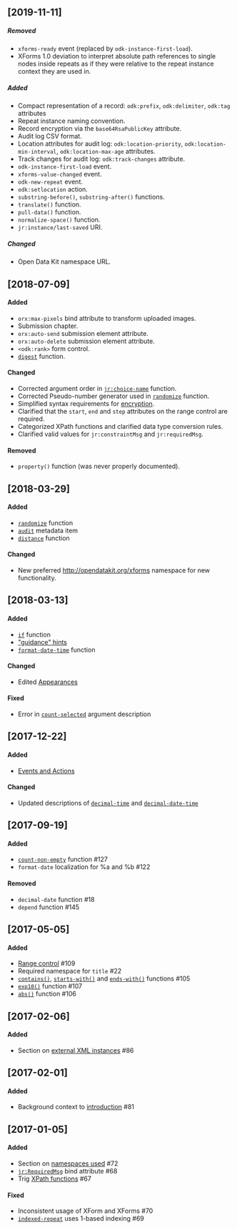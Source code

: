 
[2019-11-11]
--------------------
##### Removed
- `xforms-ready` event (replaced by `odk-instance-first-load`).
- XForms 1.0 deviation to interpret absolute path references to single nodes inside repeats as if they were relative to the repeat instance context they are used in.

##### Added
- Compact representation of a record: `odk:prefix`, `odk:delimiter`, `odk:tag` attributes
- Repeat instance naming convention.
- Record encryption via the `base64RsaPublicKey` attribute.
- Audit log CSV format.
- Location attributes for audit log: `odk:location-priority`, `odk:location-min-interval`, `odk:location-max-age` attributes.
- Track changes for audit log: `odk:track-changes` attribute.
- `odk-instance-first-load` event.
- `xforms-value-changed` event.
- `odk-new-repeat` event.
- `odk:setlocation` action.
- `substring-before()`, `substring-after()` functions.
- `translate()` function.
- `pull-data()` function.
- `normalize-space()` function.
- `jr:instance/last-saved` URI.

##### Changed
- Open Data Kit namespace URL.

[2018-07-09]
--------------------
#### Added
- `orx:max-pixels` bind attribute to transform uploaded images.
- Submission chapter.
- `orx:auto-send` submission element attribute.
- `orx:auto-delete` submission element attribute.
- `<odk:rank>` form control.
- [`digest`](https://getodk.github.io/xforms-spec/#fn:digest) function.

#### Changed
- Corrected argument order in [`jr:choice-name`](https://getodk.github.io/xforms-spec/#fn:jr:choice-name) function.
- Corrected Pseudo-number generator used in [`randomize`](https://getodk.github.io/xforms-spec/#fn:randomize) function.
- Simplified syntax requirements for [encryption](https://getodk.github.io/xforms-spec/#encryption).
- Clarified that the `start`, `end` and `step` attributes on the range control are required.
- Categorized XPath functions and clarified data type conversion rules.
- Clarified valid values for `jr:constraintMsg` and `jr:requiredMsg`.

#### Removed
- `property()` function (was never properly documented).

[2018-03-29]
--------------------
#### Added
* [`randomize`](https://getodk.github.io/xforms-spec/#fn:randomize) function
* [`audit`](https://getodk.github.io/xforms-spec/#metadata) metadata item
* [`distance`](https://getodk.github.io/xforms-spec/#fn:distance) function

#### Changed
* New preferred http://opendatakit.org/xforms namespace for new functionality.

[2018-03-13]
--------------------
#### Added
* [`if`](https://getodk.github.io/xforms-spec/#fn:if) function
* ["guidance" hints](https://getodk.github.io/xforms-spec/#languages)
* [`format-date-time`](https://getodk.github.io/xforms-spec/#fn:format-date-time) function

#### Changed
* Edited [Appearances](https://getodk.github.io/xforms-spec/#appearances)

#### Fixed
* Error in [`count-selected`](https://getodk.github.io/xforms-spec/#fn:count-selected) argument description

[2017-12-22]
--------------------
#### Added
* [Events and Actions](https://getodk.github.io/xforms-spec/#events-and-actions)

#### Changed
* Updated descriptions of [`decimal-time`](https://getodk.github.io/xforms-spec/#fn:decimal-time) and [`decimal-date-time`](https://getodk.github.io/xforms-spec/#fn:decimal-date-time)

[2017-09-19]
--------------------
#### Added
* [`count-non-empty`](https://getodk.github.io/xforms-spec/#fn:count-non-empty) function #127
* `format-date` localization for %a and %b #122

#### Removed
* `decimal-date` function #18
* `depend` function #145

[2017-05-05]
--------------------
#### Added
* [Range control](https://getodk.github.io/xforms-spec/#body-elements) #109
* Required namespace for `title` #22
* [`contains()`](https://getodk.github.io/xforms-spec/#fn:contains), [`starts-with()`](https://getodk.github.io/xforms-spec/#fn:starts-with) and [`ends-with()`](https://getodk.github.io/xforms-spec/#fn:ends-with) functions #105
* [`exp10()`](https://getodk.github.io/xforms-spec/#fn:exp10) function #107
* [`abs()`](https://getodk.github.io/xforms-spec/#fn:abs) function #106


[2017-02-06]
--------------------
#### Added
* Section on [external XML instances](http://getodk.github.io/xforms-spec/#secondary-instances---external) #86

[2017-02-01]
--------------------
#### Added
* Background context to [introduction](http://getodk.github.io/xforms-spec/#introduction) #81

[2017-01-05]
--------------------
#### Added
* Section on [namespaces used](http://getodk.github.io/xforms-spec/#namespaces) #72
* [`jr:RequiredMsg`](http://getodk.github.io/xforms-spec/#bind-attributes) bind attribute #68
* Trig [XPath functions](http://getodk.github.io/xforms-spec/#xpath-functions) #67

#### Fixed
* Inconsistent usage of XForm and XForms #70
* [`indexed-repeat`](http://getodk.github.io/xforms-spec/#xpath-functions) uses 1-based indexing #69

